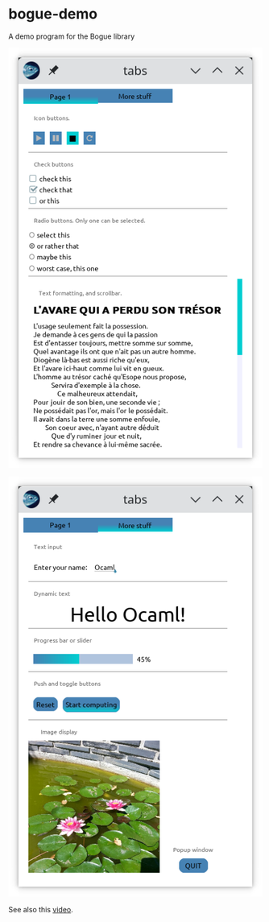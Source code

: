 # bogue-demo
A demo program for the Bogue library

![tab1](Screenshot_20221002_113410.png)

![tab2](Screenshot_20221002_113523.png)

See also this [video](https://youtu.be/isFLxnDooL8).
